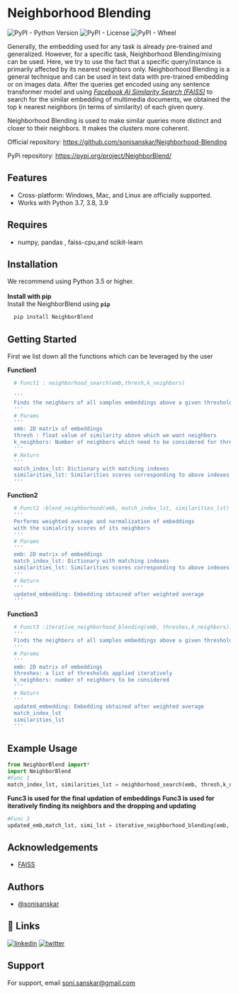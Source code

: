 
# Neighborhood Blending
![PyPI - Python Version](https://img.shields.io/badge/Python-2.7|3.5|3.6|3.7|3.8-blue)
![PyPI - License](https://img.shields.io/pypi/l/NeighborBlend)
![PyPI - Wheel](https://img.shields.io/pypi/wheel/NeighborBlend)


Generally, the embedding used for any task is already pre-trained and generalized. However, for a specific task, Neighborhood Blending/mixing can be used. Here, we try to use the fact that a specific query/instance is primarily affected by its nearest neighbors only. Neighborhood Blending is a general technique and can be used in text data with pre-trained embedding or on images data.
After the queries get encoded using any sentence transformer model and using [*Facebook AI Similarity Search (FAISS)*](https://github.com/facebookresearch/faiss) to search for the similar embedding of multimedia documents, we obtained the top k nearest neighbors (in terms of similarity) of each given query.

Neighborhood Blending is used to make similar queries more distinct and closer to their neighbors. It makes the clusters more coherent. 


Official repository: 
https://github.com/sonisanskar/Neighborhood-Blending

PyPi repository: https://pypi.org/project/NeighborBlend/

## Features
- Cross-platform: Windows, Mac, and Linux are officially supported.
- Works with Python 3.7, 3.8, 3.9

## Requires
- numpy, pandas , faiss-cpu,and scikit-learn

## Installation
We recommend using Python 3.5 or higher.
\
\
**Install with pip**\
Install the NeighborBlend using **`pip`**

```bash
  pip install NeighborBlend
```
## Getting Started
First we list down all the functions which can be leveraged by the user

**Function1**

```bash
  # Funct1 : neighborhood_search(emb,thresh,k_neighbors)

  '''
  Finds the neighbors of all samples embeddings above a given threshold 
  '''
  # Params
  '''
  emb: 2D matrix of embeddings
  thresh : float value of similarity above which we want neighbors
  k_neighbors: Number of neighbors which need to be considered for thresholding
  '''
  # Return
  '''
  match_index_lst: Dictionary with matching indexes
  similarities_lst: Similarities scores corresponding to above indexes
  '''
```

**Function2**
```bash
  # Funct2 :blend_neighborhood(emb, match_index_lst, similarities_lst)
  '''
  Performs weighted average and normalization of embeddings
  with the simialrity scores of its neighbors
  '''
  # Params
  '''
  emb: 2D matrix of embeddings
  match_index_lst: Dictionary with matching indexes
  similarities_lst: Similarities scores corresponding to above indexes
  '''
  # Return
  '''
  updated_embedding: Embedding obtained after weighted average
  '''
```

**Function3**
```bash
  # Funct3 :iterative_neighborhood_blending(emb, threshes,k_neighbors):
  '''
  Finds the neighbors of all samples embeddings above a given threshold and weighted average of the samples
  '''
  # Params
  '''
  emb: 2D matrix of embeddings
  threshes: a list of thresholds applied iteratively
  k_neighbors: number of neighbors to be considered
  '''
  # Return
  '''
  updated_embedding: Embedding obtained after weighted average
  match_index_lst
  similarities_lst
  '''
```





## Example Usage

````python
from NeighborBlend import*
import NeighborBlend
#Func 1
match_index_lst, similarities_lst = neighborhood_search(emb, thresh,k_neighbors)


````
**Func3 is used for the final updation of embeddings**
**Func3 is used for iteratively finding its neighbors and the dropping and updating**

````python
#Func 3
updated_emb,match_lst, simi_lst = iterative_neighborhood_blending(emb, threshes,k_neighbors)

````


## Acknowledgements

 - [FAISS](https://github.com/facebookresearch/faiss)
 
## Authors

- [@sonisanskar](https://github.com/sonisanskar)


## 🔗 Links

[![linkedin](https://img.shields.io/badge/linkedin-0A66C2?style=for-the-badge&logo=linkedin&logoColor=white)](https://www.linkedin.com/in/sanskar-soni-6337a1196/)
[![twitter](https://img.shields.io/badge/twitter-1DA1F2?style=for-the-badge&logo=twitter&logoColor=white)](https://twitter.com/sanskar75030473)


## Support

For support, email soni.sanskar@gmail.com 

